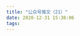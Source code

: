 ```yaml
---
title: "公众号推文（21）"
date: 2020-12-31 15:38:06
tags:
---
```

<head>
    <style>
        .weChatPostMainDiv {
            display: table;
        }
        .weChatPostPictureDiv {
            display: table-cell;
            width: 35%;
        }

        .weChatPostPicture {
            width: 100%;
            border-radius: 10%;
            float: left;
        }

        .weChatPostLinkDiv {
            width: 65%;
            float: inline-start;
            display: table-cell;
            vertical-align: middle;
        }

        .weChatPostLink {
            display: flex;
            align-items: center;
            justify-content: center;
            text-align: justify;
            margin: 0 auto;
            font-size: 24px;
        }

        a:link {
            color: black;
        }

        a:visited {
            color: gray;
        }
    </style>
</head>

<body><div class="weChatPostMainDiv"><div class="weChatPostPictureDiv"><a href="https://mp.weixin.qq.com/s/V7y5Nr4Rj6p7jyQvwIHzZQ" target="_blank"><img class="weChatPostPicture" src="https://i.loli.net/2020/12/31/ZGX2gn3bhqJYvoa.jpg" ></a></div><div class="weChatPostLinkDiv"><div class="weChatPostLink"><a href="https://mp.weixin.qq.com/s/mHf_0Kn9YfFrYpgKA4svkg"><b>生日推 · 钱老板</b></a></div></div></div></body>